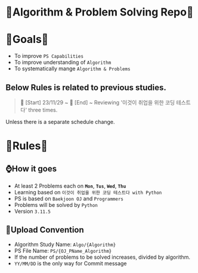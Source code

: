 # 📑Algorithm & Problem Solving Repo📑

# 🎯Goals🎯

- To improve `PS Capabilities`
- To improve understanding of `Algorithm`
- To systematically mange `Algorithm & Problems`


## Below Rules is related to previous studies.

> 📅 [Start] 23/11/29 ~
> 📅 [End] ~ Reviewing '이것이 취업을 위한 코딩 테스트다' three times.

Unless there is a separate schedule change.

# 🚥Rules🚥

## ⌚How it goes

- At least 2 Problems each on **`Mon`**, **`Tus`**, **`Wed`**, **`Thu`**
- Learning based on `이것이 취업을 위한 코딩 테스트다 with Python`
- PS is based on `Baekjoon OJ` and `Programmers`
- Problems will be solved by `Python`
- Version `3.11.5`

## 📄Upload Convention

- Algorithm Study Name: `Algo/{Algorithm}`
- PS File Name: `PS/{OJ_PName_Algorithm}`
- If the number of problems to be solved increases, divided by algorithm.
- `YY/MM/DD` is the only way for Commit message

